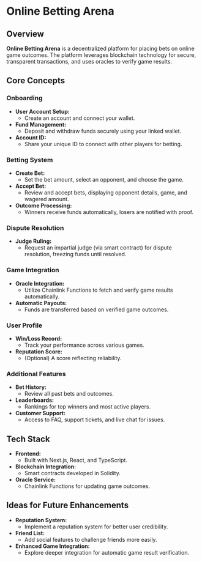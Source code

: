 # Online Betting Arena

## Overview

**Online Betting Arena** is a decentralized platform for placing bets on online game outcomes. The platform leverages blockchain technology for secure, transparent transactions, and uses oracles to verify game results.

## Core Concepts

### Onboarding

- **User Account Setup:**
  - Create an account and connect your wallet.
- **Fund Management:**
  - Deposit and withdraw funds securely using your linked wallet.
- **Account ID:**
  - Share your unique ID to connect with other players for betting.

### Betting System

- **Create Bet:**
  - Set the bet amount, select an opponent, and choose the game.
- **Accept Bet:**
  - Review and accept bets, displaying opponent details, game, and wagered amount.
- **Outcome Processing:**
  - Winners receive funds automatically, losers are notified with proof.

### Dispute Resolution

- **Judge Ruling:**
  - Request an impartial judge (via smart contract) for dispute resolution, freezing funds until resolved.

### Game Integration

- **Oracle Integration:**
  - Utilize Chainlink Functions to fetch and verify game results automatically.
- **Automatic Payouts:**
  - Funds are transferred based on verified game outcomes.

### User Profile

- **Win/Loss Record:**
  - Track your performance across various games.
- **Reputation Score:**
  - (Optional) A score reflecting reliability.

### Additional Features

- **Bet History:**
  - Review all past bets and outcomes.
- **Leaderboards:**
  - Rankings for top winners and most active players.
- **Customer Support:**
  - Access to FAQ, support tickets, and live chat for issues.

## Tech Stack

- **Frontend:**
  - Built with Next.js, React, and TypeScript.
- **Blockchain Integration:**
  - Smart contracts developed in Solidity.
- **Oracle Service:**
  - Chainlink Functions for updating game outcomes.

## Ideas for Future Enhancements

- **Reputation System:**
  - Implement a reputation system for better user credibility.
- **Friend List:**
  - Add social features to challenge friends more easily.
- **Enhanced Game Integration:**
  - Explore deeper integration for automatic game result verification.
